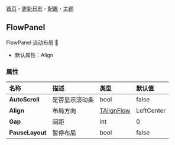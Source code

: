 [首页](../Home.md)・[更新日志](../UpdateLog.md)・[配置](../Config.md)・[主题](../Theme.md)

## FlowPanel

FlowPanel 流动布局 👚

- 默认属性：Align

### 属性

名称 | 描述 | 类型 | 默认值 |
:--|:--|:--|:--|
**AutoScroll** | 是否显示滚动条 | bool | false |
**Align** | 布局方向 | [TAlignFlow](Enum.md#talignflow) | LeftCenter |
**Gap** | 间距 | int | 0 |
**PauseLayout** | 暂停布局 | bool | false ||